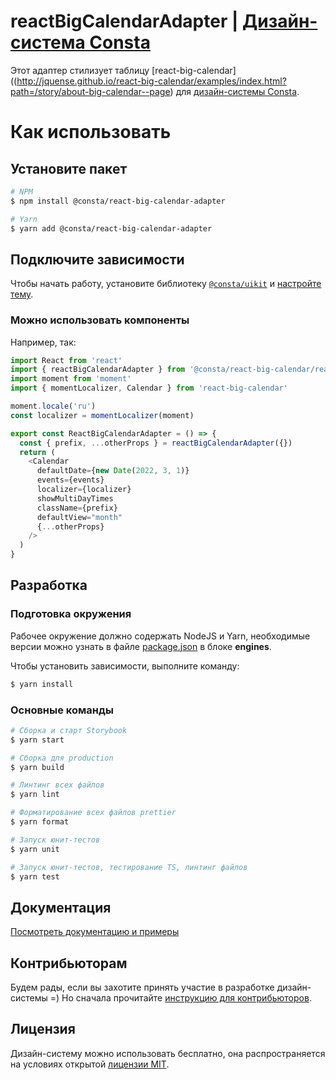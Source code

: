 # reactBigCalendarAdapter | [Дизайн-система Consta](https://consta.design/)

Этот адаптер стилизует таблицу [react-big-calendar]((http://jquense.github.io/react-big-calendar/examples/index.html?path=/story/about-big-calendar--page) для [дизайн-системы Consta](https://consta.design/).

# Как использовать

## Установите пакет

```sh
# NPM
$ npm install @consta/react-big-calendar-adapter

# Yarn
$ yarn add @consta/react-big-calendar-adapter
```

## Подключите зависимости

Чтобы начать работу, установите библиотеку [`@consta/uikit`](https://www.npmjs.com/package/@consta/uikit) и [настройте тему](http://uikit.consta.design/?path=/docs/components-theme--playground).

### Можно использовать компоненты

Например, так:

```js
import React from 'react'
import { reactBigCalendarAdapter } from '@consta/react-big-calendar/reactBigCalendarAdapter'
import moment from 'moment'
import { momentLocalizer, Calendar } from 'react-big-calendar'

moment.locale('ru')
const localizer = momentLocalizer(moment)

export const ReactBigCalendarAdapter = () => {
  const { prefix, ...otherProps } = reactBigCalendarAdapter({})
  return (
    <Calendar
      defaultDate={new Date(2022, 3, 1)}
      events={events}
      localizer={localizer}
      showMultiDayTimes
      className={prefix}
      defaultView="month"
      {...otherProps}
    />
  )
}
```

## Разработка

### Подготовка окружения

Рабочее окружение должно содержать NodeJS и Yarn, необходимые версии можно узнать в файле [package.json](./package.json) в блоке **engines**.

Чтобы установить зависимости, выполните команду:

```sh
$ yarn install
```

### Основные команды

```sh
# Сборка и старт Storybook
$ yarn start

# Сборка для production
$ yarn build

# Линтинг всех файлов
$ yarn lint

# Форматирование всех файлов prettier
$ yarn format

# Запуск юнит-тестов
$ yarn unit

# Запуск юнит-тестов, тестирование TS, линтинг файлов
$ yarn test
```

## Документация

[Посмотреть документацию и примеры](http://react-big-calendar-adapter.consta.design/)

## Контрибьюторам

Будем рады, если вы захотите принять участие в разработке дизайн-системы =) Но сначала прочитайте [инструкцию для контрибьюторов](http://uikit.consta.design/?path=/docs/common-develop-contributors--page).

## Лицензия

Дизайн-систему можно использовать бесплатно, она распространяется на условиях открытой [лицензии MIT](https://consta.design/static/licence_mit.pdf).
